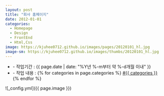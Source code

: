 ```yaml
---
layout: post
title: "회사 홈페이지"
date: 2012-01-01
categories:
  - Homepage
  - Design
  - FrontEnd
  - Html,Css
image: https://kjuhee0712.github.io/images/pages/20120101_hl.jpg
image-sm: https://kjuhee0712.github.io/images/thumbs/20120101_hl.jpg
---
```


<ul class="inform">
	<li class="preview__date" itemprop="datePublished" datetime="{{ page.date | date_to_xmlschema }}">- 작업기간 : {{ page.date | date: "%Y년 %-m부터 약 %-d개월 이내" }}</li>
	<li class="preview__catetory" itemprop="catetory">- 작업 내용 :
		{% for categories in page.categories %}
           <a href="/category/{{ categories }}/">#{{ categories }}</a>     
      	{% endfor %}</li>
</ul>

![_config.yml]({{ page.image }})


